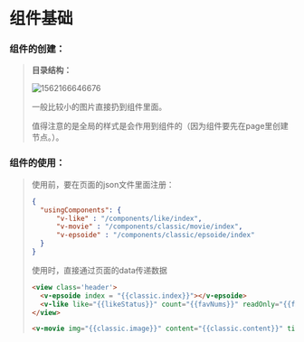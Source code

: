 # 组件基础

### 组件的创建：

> **目录结构：**
>
> ![1562166646676](C:\Users\Administrator\AppData\Roaming\Typora\typora-user-images\1562166646676.png)
>
> 一般比较小的图片直接扔到组件里面。
>
> 值得注意的是全局的样式是会作用到组件的（因为组件要先在page里创建节点。）。

### 组件的使用：

> 使用前，要在页面的json文件里面注册：
>
> ```json
> {
>   "usingComponents": {
>       "v-like" : "/components/like/index",
>       "v-movie" : "/components/classic/movie/index",
>       "v-epsoide" : "/components/classic/epsoide/index"
>   }
> }
> ```
>
> 使用时，直接通过页面的data传递数据
>
> ```html
> <view class='header'>
>   <v-epsoide index = "{{classic.index}}"></v-epsoide>
>   <v-like like="{{likeStatus}}" count="{{favNums}}" readOnly="{{false}}" bind:like = "onLike"></v-like>
> </view>
> 
> <v-movie img="{{classic.image}}" content="{{classic.content}}" title="{{classic.title}}"></v-movie>
> ```

